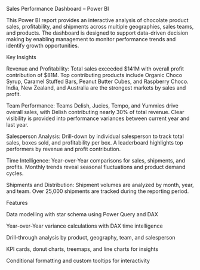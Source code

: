 Sales Performance Dashboard – Power BI

This Power BI report provides an interactive analysis of chocolate product sales, profitability, and shipments across multiple geographies, sales teams, and products. The dashboard is designed to support data-driven decision making by enabling management to monitor performance trends and identify growth opportunities.

Key Insights

Revenue and Profitability: Total sales exceeded $141M with overall profit contribution of $81M. Top contributing products include Organic Choco Syrup, Caramel Stuffed Bars, Peanut Butter Cubes, and Raspberry Choco. India, New Zealand, and Australia are the strongest markets by sales and profit.

Team Performance: Teams Delish, Jucies, Tempo, and Yummies drive overall sales, with Delish contributing nearly 30% of total revenue. Clear visibility is provided into performance variances between current year and last year.

Salesperson Analysis: Drill-down by individual salesperson to track total sales, boxes sold, and profitability per box. A leaderboard highlights top performers by revenue and profit contribution.

Time Intelligence: Year-over-Year comparisons for sales, shipments, and profits. Monthly trends reveal seasonal fluctuations and product demand cycles.

Shipments and Distribution: Shipment volumes are analyzed by month, year, and team. Over 25,000 shipments are tracked during the reporting period.

Features

Data modelling with star schema using Power Query and DAX

Year-over-Year variance calculations with DAX time intelligence

Drill-through analysis by product, geography, team, and salesperson

KPI cards, donut charts, treemaps, and line charts for insights

Conditional formatting and custom tooltips for interactivity

